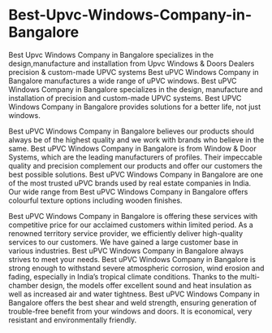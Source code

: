 # Best-Upvc-Windows-Company-in-Bangalore
Best Upvc Windows Company in Bangalore specializes in the design,manufacture and installation from Upvc Windows &amp; Doors Dealers precision &amp; custom-made UPVC systems
Best uPVC Windows Company in Bangalore manufactures a wide range of uPVC windows. Best uPVC Windows Company in Bangalore specializes in the design, manufacture and installation of precision and custom-made UPVC systems. Best UPVC Windows Company in Bangalore provides solutions for a better life, not just windows.

Best uPVC Windows Company in Bangalore believes our products should always be of the highest quality and we work with brands who believe in the same. Best uPVC Windows Company in Bangalore is from Window & Door Systems, which are the leading manufacturers of profiles. Their impeccable quality and precision complement our products and offer our customers the best possible solutions. Best uPVC Windows Company in Bangalore are one of the most trusted uPVC brands used by real estate companies in India. Our wide range from Best uPVC Windows Company in Bangalore offers colourful texture options including wooden finishes.

Best uPVC Windows Company in Bangalore is offering these services with competitive price for our acclaimed customers within limited period. As a renowned territory service provider, we efficiently deliver high-quality services to our customers. We have gained a large customer base in various industries. Best uPVC Windows Company in Bangalore always strives to meet your needs. Best uPVC Windows Company in Bangalore is strong enough to withstand severe atmospheric corrosion, wind erosion and fading, especially in India’s tropical climate conditions. Thanks to the multi-chamber design, the models offer excellent sound and heat insulation as well as increased air and water tightness. Best uPVC Windows Company in Bangalore offers the best shear and weld strength, ensuring generation of trouble-free benefit from your windows and doors. It is economical, very resistant and environmentally friendly.
